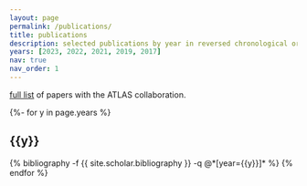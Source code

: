 ```yaml
---
layout: page
permalink: /publications/
title: publications
description: selected publications by year in reversed chronological order. generated by jekyll-scholar.
years: [2023, 2022, 2021, 2019, 2017]
nav: true
nav_order: 1
---
```

<!-- _pages/publications.md style="color:#3498DB"-->
<a href='https://inspirehep.net/authors/1605504https://inspirehep.net/authors/1605504'>full list</a> of papers with the ATLAS collaboration.
<div class="publications">

{%- for y in page.years %}
  <h2 class="year">{{y}}</h2>
  {% bibliography -f {{ site.scholar.bibliography }} -q @*[year={{y}}]* %}
{% endfor %}

</div>
